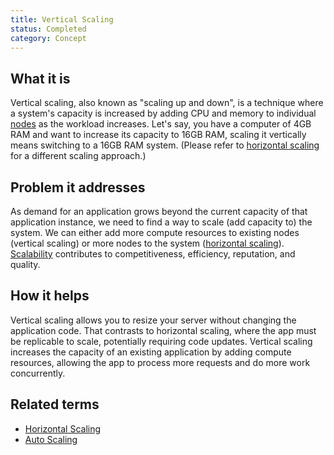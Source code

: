 ```yaml
---
title: Vertical Scaling
status: Completed
category: Concept
---
```


## What it is

Vertical scaling, also known as "scaling up and down", is a technique where a system's capacity is increased by adding CPU and memory to individual [nodes](/nodes/) as the workload increases. Let's say, you have a computer of 4GB RAM and want to increase its capacity to 16GB RAM, scaling it vertically means switching to a 16GB RAM system. (Please refer to [horizontal scaling](/horizontal_scaling/) for a different scaling approach.)

## Problem it addresses

As demand for an application grows beyond the current capacity of that application instance, we need to find a way to scale (add capacity to) the system. We can either add more compute resources to existing nodes (vertical scaling) or more nodes to the system ([horizontal scaling](/horizontal_scaling/)). [Scalability](/scalability/) contributes to competitiveness, efficiency, reputation, and quality.

## How it helps

Vertical scaling allows you to resize your server without changing the application code. That contrasts to horizontal scaling, where the app must be replicable to scale, potentially requiring code updates. Vertical scaling increases the capacity of an existing application by adding compute resources, allowing the app to process more requests and do more work concurrently.

## Related terms
* [Horizontal Scaling](/horizontal_scaling/)
* [Auto Scaling](/auto_scaling/)
